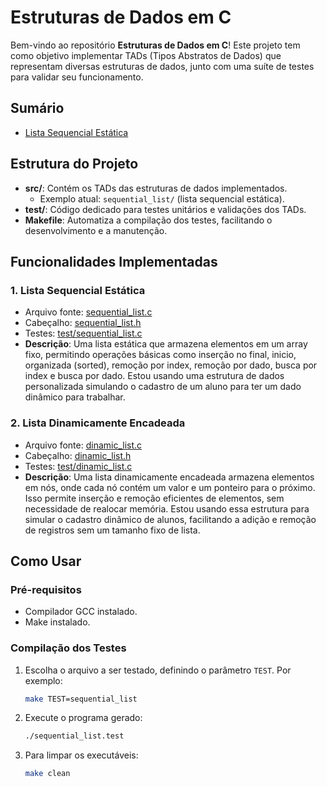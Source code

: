 # Estruturas de Dados em C

Bem-vindo ao repositório **Estruturas de Dados em C**! Este projeto tem como objetivo implementar TADs (Tipos Abstratos de Dados) que representam diversas estruturas de dados, junto com uma suíte de testes para validar seu funcionamento.

## Sumário
- [Lista Sequencial Estática](#1-lista-sequencial-estatica)

## Estrutura do Projeto
- **src/**: Contém os TADs das estruturas de dados implementados.
  - Exemplo atual: `sequential_list/` (lista sequencial estática).
- **test/**: Código dedicado para testes unitários e validações dos TADs.
- **Makefile**: Automatiza a compilação dos testes, facilitando o desenvolvimento e a manutenção.

## Funcionalidades Implementadas

### 1. Lista Sequencial Estática
- Arquivo fonte: [sequential_list.c](./src/sequential_list/sequential_list.c)
- Cabeçalho: [sequential_list.h](./src/sequential_list/sequential_list.h)
- Testes: [test/sequential_list.c](./test/sequential_list.c)
- **Descrição**: Uma lista estática que armazena elementos em um array fixo, permitindo operações básicas como inserção no final, inicio, organizada (sorted), remoção por index, remoção por dado, busca por index e busca por dado. Estou usando uma estrutura de dados personalizada simulando o cadastro de um aluno para ter um dado dinâmico para trabalhar.

### 2. Lista Dinamicamente Encadeada
- Arquivo fonte: [dinamic_list.c](./src/dinamic_list/dinamic_list.c)
- Cabeçalho: [dinamic_list.h](./src/dinamic_list/dinamic_list.h)
- Testes: [test/dinamic_list.c](./test/dinamic_list.c)
- **Descrição**: Uma lista dinamicamente encadeada armazena elementos em nós, onde cada nó contém um valor e um ponteiro para o próximo. Isso permite inserção e remoção eficientes de elementos, sem necessidade de realocar memória. Estou usando essa estrutura para simular o cadastro dinâmico de alunos, facilitando a adição e remoção de registros sem um tamanho fixo de lista.

## Como Usar

### Pré-requisitos
- Compilador GCC instalado.
- Make instalado.

### Compilação dos Testes
1. Escolha o arquivo a ser testado, definindo o parâmetro `TEST`. Por exemplo:
    ```bash
    make TEST=sequential_list
    ```

2. Execute o programa gerado:
    ```bash
    ./sequential_list.test
    ```

3. Para limpar os executáveis:
    ```bash
    make clean
    ```

